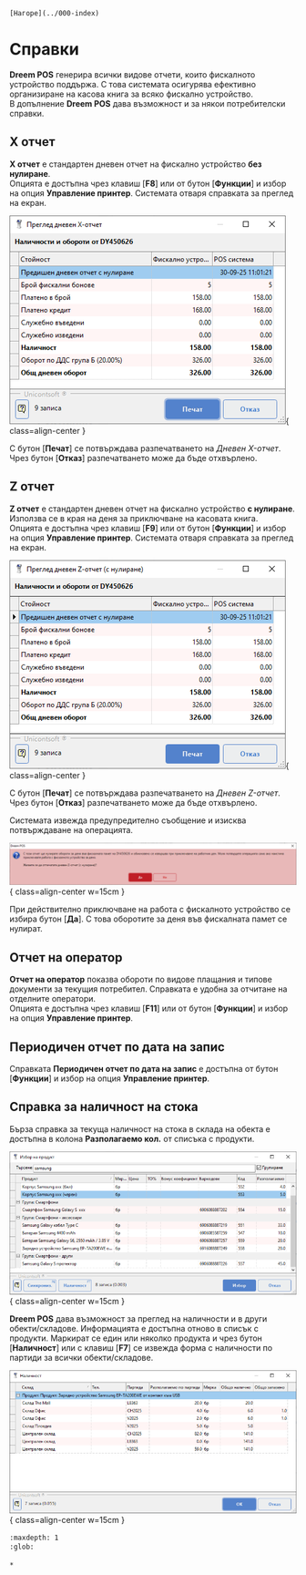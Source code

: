 ```{only} html
[Нагоре](../000-index)
```

# Справки

**Dreem POS** генерира всички видове отчети, които фискалното устройство поддържа. С това системата осигурява ефективно организиране на касова книга за всяко фискално устройство.  
В допълнение **Dreem POS** дава възможност и за някои потребителски справки.   

## **X отчет**

**X отчет** е стандартен дневен отчет на фискално устройство **без нулиране**.  
Опцията е достъпна чрез клавиш [**F8**] или от бутон [**Функции**] и избор на опция **Управление принтер**.  Системата отваря справката за преглед на екран.     

![](900-index1.png){ class=align-center }

С бутон [**Печат**] се потвърждава разпечатването на *Дневен X-отчет*.  
Чрез бутон [**Отказ**] разпечатването може да бъде отхвърлено.  

## **Z отчет**

**Z отчет** е стандартен дневен отчет на фискално устройство **с нулиране**. Използва се в края на деня за приключване на касовата книга.  
Опцията е достъпна чрез клавиш [**F9**] или от бутон [**Функции**] и избор на опция **Управление принтер**. Системата отваря справката за преглед на екран.    

![](900-index2.png){ class=align-center }

С бутон [**Печат**] се потвърждава разпечатването на *Дневен Z-отчет*.  
Чрез бутон [**Отказ**] разпечатването може да бъде отхвърлено.  

Системата извежда предупредително съобщение и изисква потвърждаване на операцията.   

![](900-index3.png){ class=align-center w=15cm }

При действително приключване на работа с фискалното устройство се избира бутон [**Да**]. С това оборотите за деня във фискалната памет се нулират.  

## **Отчет на оператор**

**Отчет на оператор** показва обороти по видове плащания и типове документи за текущия потребител. Справката е удобна за отчитане на отделните оператори.  
Опцията е достъпна чрез клавиш [**F11**] или от бутон [**Функции**] и избор на опция **Управление принтер**.  

## **Периодичен отчет по дата на запис**

Справката **Периодичен отчет по дата на запис** е достъпна от бутон [**Функции**] и избор на опция **Управление принтер**.  

## **Справка за наличност на стока**

Бърза справка за текуща наличност на стока в склада на обекта е достъпна в колона **Разполагаемо кол.** от списъка с продукти.  

![](900-index6.png){ class=align-center w=15cm }

**Dreem POS** дава възможност за преглед на наличности и в други обекти/складове. 
Информацията е достъпна отново в списък с продукти. Маркират се един или няколко продукта и чрез бутон [**Наличност**] или с клавиш [**F7**] се извежда форма с наличности по партиди за всички обекти/складове.  

![](900-index7.png){ class=align-center w=15cm }

```{toctree}
:maxdepth: 1
:glob:

*
```